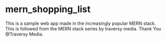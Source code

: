 # mern_shopping_list
This is a sample web app made in the increasingly popular MERN stack. This is followed from the MERN stack series by traversy media. Thank You @Traversy Media.
